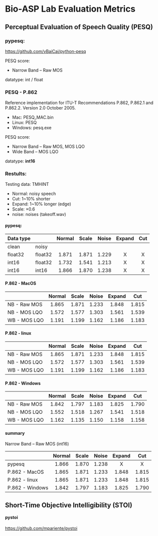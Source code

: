 # Bio-ASP Lab Evaluation Metrics

## Perceptual Evaluation of Speech Quality (PESQ)

### pypesq:  
https://github.com/vBaiCai/python-pesq

PESQ score:  
* Narrow Band – Raw MOS  

datatype: int / float  
  
  
  
    
### PESQ - P.862  
Reference implementation for ITU-T Recommendations P.862, P.862.1 and P.862.2.
Version 2.0 October 2005.  

* Mac: PESQ_MAC.bin  
* Linux: PESQ  
* Windows: pesq.exe  

PESQ score:
* Narrow Band  – Raw MOS, MOS LQO  
* Wide Band    – MOS LQO  

datatype: **int16**  


### Restults: 

Testing data: TMHINT
- Normal: noisy speech
- Cut: 1~10% shorter
- Expand: 1~10% longer (edge)
- Scale: ×0.6
- noise: noises (takeoff.wav)

#### pypesq:
|Data type |          |Normal         |Scale          |Noise          |Expand         |Cut            |  
|:---------|:---------|:-------------:|:-------------:|:-------------:|:-------------:|:-------------:|
| clean    | noisy    |               |               |               |               |               |
| float32  | float32  | 1.871         | 1.871         |1.229          |X              |X              |
| int16    |float32   | 1.732         |   1.541       |1.213          |X              |X              |
| int16    |int16     | 1.866         |    1.870      |1.238          |X              |X              |


#### P.862 - MacOS  
|                    |Normal         |Scale          |Noise          |Expand         |Cut            |  
|:-------------------|:-------------:|:-------------:|:-------------:|:-------------:|:-------------:|
| NB - Raw MOS       | 1.865         | 1.871         |1.233          |1.848          |1.815          |
| NB - MOS LQO       | 1.572         |   1.577       |1.303          |1.561          |1.539          |
| WB - MOS LQO       | 1.191         |    1.199      |1.162          |1.186          |1.183          |

  
#### P.862 - linux  
|                    |Normal         |Scale          |Noise          |Expand         |Cut            |  
|:-------------------|:-------------:|:-------------:|:-------------:|:-------------:|:-------------:|
| NB - Raw MOS       | 1.865         | 1.871         |1.233          |1.848          |1.815          |
| NB - MOS LQO       | 1.572         |   1.577       |1.303          |1.561          |1.539          |
| WB - MOS LQO       | 1.191         |    1.199      |1.162          |1.186          |1.183          |


  
#### P.862 - Windows
|                    |Normal         |Scale          |Noise          |Expand         |Cut            |  
|:-------------------|:-------------:|:-------------:|:-------------:|:-------------:|:-------------:|
| NB - Raw MOS       | 1.842         | 1.797         |1.183          |1.825          |1.790          |
| NB - MOS LQO       | 1.552         |   1.518       |1.267          |1.541          |1.518          |
| WB - MOS LQO       | 1.162         |    1.135      |1.150          |1.158          |1.158          |


#### summary
Narrow Band – Raw MOS (int16)

|                    |Normal         |Scale          |Noise          |Expand         |Cut            |  
|:-------------------|:-------------:|:-------------:|:-------------:|:-------------:|:-------------:|
| pypesq             | 1.866         | 1.870         |1.238          |X              |X              |
| P.862 - MacOS      | 1.865         |   1.871       |1.233          |1.848          |1.815          |
| P.862 - linux      | 1.865         |    1.871      |1.233          |1.848          |1.815          |
| P.862 - Windows    | 1.842         |    1.797      |1.183          |1.825          |1.790          |





## Short-Time Objective Intelligibility (STOI)  

#### pystoi
https://github.com/mpariente/pystoi

